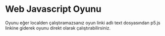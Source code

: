 # Web Javascript Oyunu
 Oyunu eğer localden çalıştıramazsanız oyun linki adlı text dosyasından p5.js linkine giderek oyunu direkt olarak çalıştırabilirsiniz.
